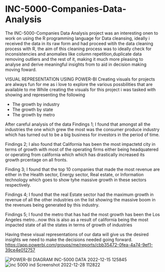 # INC-5000-Companies-Data-Analysis

The INC-5000-Companies Data Analysis project was an interesting onen to work on using the R programming language for Data cleansing, 
ideally i received the data in its raw form and had  proceed witih the data cleaning process with R, 
the aim of this cleaning process was to ideally check for inconsistencies and anomalies like column repetition,duplicate data removing outliers and the rest of it,
making it much more pleasing to analyse and derive meaningful insights from to aid in decision making moving foward.

VISUAL REPRESENTATION USING POWER-BI
Creating visuals for projects are always fun for me as i love to explore the various possbilities that are available to me
While creating the visuals for this project i was tasked with showing and representing the following
* The growth by industry
* The growth by state
* The growth by metro

After careful analysis of the data 
Findings 1;
I found that amongst all the industries the one which grew the most was the consumer produce industry which has turned out to be a big business for investors in the period of time.

Findings 2;
I also found that California has been the most impactetd city in terms of growth with most of the operating firms either being headquatered or operating from california which which has drastically increased its growth prcentage on all fronts.

Finding 3;
I found that the top 10 companies that made the most revenue are either in the Health sector, Energy sector, Real estate, or Information technology which goes to show tyhe massive growth in these sectors respectively.

Findings 4;
I found that the real Estate sector had the maximum growth in revenue of all the other industries on the list showing the massive boom in the revenues being generated by this industry.

Findings 5;
I found the metro that has had the most growth has been the Los Angeles metro...now this is also as a result of california being the most impacted state of all the states in terms of growth of industries

Having these visual representations of our data will give us the desired insights we need to make the decisions needed going forward.  
https://app.powerbi.com/groups/me/reports/cbb35472-0fea-4a74-9ef1-39ce4e012757

![POWER-BI DIAGRAM  INC-5000 DATA 2022-12-15 125845](https://user-images.githubusercontent.com/115784417/207865466-4b907014-832c-41de-b8bf-68b8a3e43876.png)
![inc 5000 ind Screenshot 2022-12-28 112822](https://user-images.githubusercontent.com/115784417/209805789-676c9715-b262-4f04-93ed-224215725c01.png)
